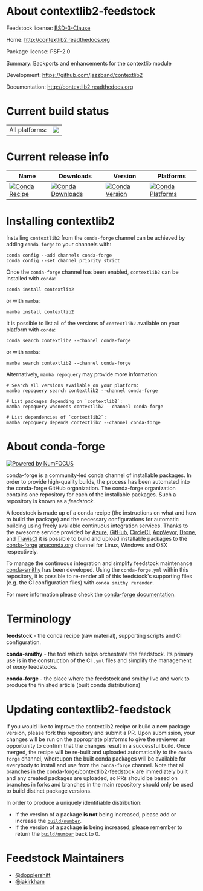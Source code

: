 About contextlib2-feedstock
===========================

Feedstock license: [BSD-3-Clause](https://github.com/conda-forge/contextlib2-feedstock/blob/main/LICENSE.txt)

Home: http://contextlib2.readthedocs.org

Package license: PSF-2.0

Summary: Backports and enhancements for the contextlib module

Development: https://github.com/jazzband/contextlib2

Documentation: http://contextlib2.readthedocs.org

Current build status
====================


<table><tr><td>All platforms:</td>
    <td>
      <a href="https://dev.azure.com/conda-forge/feedstock-builds/_build/latest?definitionId=4680&branchName=main">
        <img src="https://dev.azure.com/conda-forge/feedstock-builds/_apis/build/status/contextlib2-feedstock?branchName=main">
      </a>
    </td>
  </tr>
</table>

Current release info
====================

| Name | Downloads | Version | Platforms |
| --- | --- | --- | --- |
| [![Conda Recipe](https://img.shields.io/badge/recipe-contextlib2-green.svg)](https://anaconda.org/conda-forge/contextlib2) | [![Conda Downloads](https://img.shields.io/conda/dn/conda-forge/contextlib2.svg)](https://anaconda.org/conda-forge/contextlib2) | [![Conda Version](https://img.shields.io/conda/vn/conda-forge/contextlib2.svg)](https://anaconda.org/conda-forge/contextlib2) | [![Conda Platforms](https://img.shields.io/conda/pn/conda-forge/contextlib2.svg)](https://anaconda.org/conda-forge/contextlib2) |

Installing contextlib2
======================

Installing `contextlib2` from the `conda-forge` channel can be achieved by adding `conda-forge` to your channels with:

```
conda config --add channels conda-forge
conda config --set channel_priority strict
```

Once the `conda-forge` channel has been enabled, `contextlib2` can be installed with `conda`:

```
conda install contextlib2
```

or with `mamba`:

```
mamba install contextlib2
```

It is possible to list all of the versions of `contextlib2` available on your platform with `conda`:

```
conda search contextlib2 --channel conda-forge
```

or with `mamba`:

```
mamba search contextlib2 --channel conda-forge
```

Alternatively, `mamba repoquery` may provide more information:

```
# Search all versions available on your platform:
mamba repoquery search contextlib2 --channel conda-forge

# List packages depending on `contextlib2`:
mamba repoquery whoneeds contextlib2 --channel conda-forge

# List dependencies of `contextlib2`:
mamba repoquery depends contextlib2 --channel conda-forge
```


About conda-forge
=================

[![Powered by
NumFOCUS](https://img.shields.io/badge/powered%20by-NumFOCUS-orange.svg?style=flat&colorA=E1523D&colorB=007D8A)](https://numfocus.org)

conda-forge is a community-led conda channel of installable packages.
In order to provide high-quality builds, the process has been automated into the
conda-forge GitHub organization. The conda-forge organization contains one repository
for each of the installable packages. Such a repository is known as a *feedstock*.

A feedstock is made up of a conda recipe (the instructions on what and how to build
the package) and the necessary configurations for automatic building using freely
available continuous integration services. Thanks to the awesome service provided by
[Azure](https://azure.microsoft.com/en-us/services/devops/), [GitHub](https://github.com/),
[CircleCI](https://circleci.com/), [AppVeyor](https://www.appveyor.com/),
[Drone](https://cloud.drone.io/welcome), and [TravisCI](https://travis-ci.com/)
it is possible to build and upload installable packages to the
[conda-forge](https://anaconda.org/conda-forge) [anaconda.org](https://anaconda.org/)
channel for Linux, Windows and OSX respectively.

To manage the continuous integration and simplify feedstock maintenance
[conda-smithy](https://github.com/conda-forge/conda-smithy) has been developed.
Using the ``conda-forge.yml`` within this repository, it is possible to re-render all of
this feedstock's supporting files (e.g. the CI configuration files) with ``conda smithy rerender``.

For more information please check the [conda-forge documentation](https://conda-forge.org/docs/).

Terminology
===========

**feedstock** - the conda recipe (raw material), supporting scripts and CI configuration.

**conda-smithy** - the tool which helps orchestrate the feedstock.
                   Its primary use is in the construction of the CI ``.yml`` files
                   and simplify the management of *many* feedstocks.

**conda-forge** - the place where the feedstock and smithy live and work to
                  produce the finished article (built conda distributions)


Updating contextlib2-feedstock
==============================

If you would like to improve the contextlib2 recipe or build a new
package version, please fork this repository and submit a PR. Upon submission,
your changes will be run on the appropriate platforms to give the reviewer an
opportunity to confirm that the changes result in a successful build. Once
merged, the recipe will be re-built and uploaded automatically to the
`conda-forge` channel, whereupon the built conda packages will be available for
everybody to install and use from the `conda-forge` channel.
Note that all branches in the conda-forge/contextlib2-feedstock are
immediately built and any created packages are uploaded, so PRs should be based
on branches in forks and branches in the main repository should only be used to
build distinct package versions.

In order to produce a uniquely identifiable distribution:
 * If the version of a package **is not** being increased, please add or increase
   the [``build/number``](https://docs.conda.io/projects/conda-build/en/latest/resources/define-metadata.html#build-number-and-string).
 * If the version of a package **is** being increased, please remember to return
   the [``build/number``](https://docs.conda.io/projects/conda-build/en/latest/resources/define-metadata.html#build-number-and-string)
   back to 0.

Feedstock Maintainers
=====================

* [@dopplershift](https://github.com/dopplershift/)
* [@jakirkham](https://github.com/jakirkham/)

